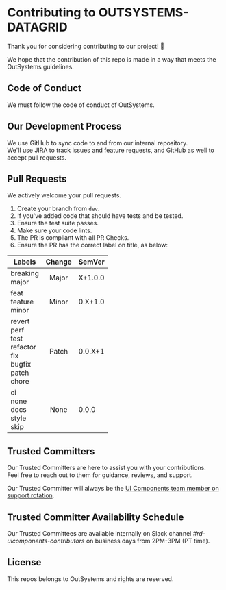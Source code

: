 # Contributing to OUTSYSTEMS-DATAGRID

Thank you for considering contributing to our project! 🚀

We hope that the contribution of this repo is made in a way that meets the OutSystems guidelines.

## Code of Conduct

We must follow the code of conduct of OutSystems.

## Our Development Process

We use GitHub to sync code to and from our internal repository.  
We'll use JIRA to track issues and feature requests, and GitHub as well to accept pull requests.

## Pull Requests

We actively welcome your pull requests.

1. Create your branch from `dev`.
1. If you've added code that should have tests and be tested.
1. Ensure the test suite passes.
1. Make sure your code lints.
1. The PR is compliant with all PR Checks.
1. Ensure the PR has the correct label on title, as below:

| Labels                                                                | Change | SemVer  |
| --------------------------------------------------------------------- | :----: | ------- |
| breaking<br>major                                                     | Major  | X+1.0.0 |
| feat<br>feature<br>minor                                              | Minor  | 0.X+1.0 |
| revert<br>perf<br>test<br>refactor<br>fix<br>bugfix<br>patch<br>chore | Patch  | 0.0.X+1 |
| ci<br>none<br>docs<br>style<br>skip                                   |  None  | 0.0.0   |

## Trusted Committers

Our Trusted Committers are here to assist you with your contributions.  
Feel free to reach out to them for guidance, reviews, and support.

Our Trusted Committer will always be the [UI Components team member on support rotation](mailto:rd.uicomponents.team@outsystems.com).

## Trusted Committer Availability Schedule

Our Trusted Committees are available internally on Slack channel _#rd-uicomponents-contributors_ on business days from 2PM-3PM (PT time).

## License

This repos belongs to OutSystems and rights are reserved.
